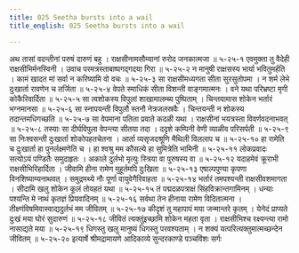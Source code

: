 ```yaml
---
title: 025 Seetha bursts into a wail
title_english: 025 Seetha bursts into a wail

---
```

<div class="audioEmbed"  caption="श्रीराम-हरिसीताराममूर्ति-घनपाठिभ्यां वचनम्" src="https://archive.org/download/Ramayana-recitation-Sriram-harisItArAmamUrti-Ghanapaati-v2/Kanda_5/Kanda_5_SK-025-Seetha_bursts_into_a_wail.mp3"></div>
अथ तासां वदन्तीनां परुषं दारुणं बहु ।  
राक्षसीनामसौम्यानां रुरोद जनकात्मजा ॥ ५-२५-१  
एवमुक्ता तु वैदेही राक्षसीभिर्मनस्विनी ।  
उवाच परमत्रस्ताबाष्पगद्गदया गिरा ॥ ५-२५-२  
न मानुषी राक्षसस्य भार्या भवितुमर्हति ।  
कामं खादत मां सर्वा न करिष्यामि वो वचः ॥ ५-२५-३  
सा राक्षसीमध्यगता सीता सुरसुतोपमा ।  
न शर्म लेभे दुःखार्ता रावणेन च तर्जिता ॥ ५-२५-४  
वेपते स्माधिकं सीता विशन्ती वाङ्गमात्मनः ।  
वने यथा परिभ्रष्टा मृगी कोकैरिवार्दिता ॥ ५-२५-५  
सा त्वशोकस्य विपुलां शाखामालम्ब्य पुष्पिताम् ।  
चिन्तयामास शोकेन भर्तारं भग्नमानसा ॥ ५-२५-६  
सा स्नापयन्ती विपुलौ स्तनौ नेत्रजलस्रवैः ।  
चिन्तयन्ती न शोकस्य तदान्तमधिगच्छति ॥ ५-२५-७  
सा वेपमाना पतिता प्रवाते कदळी यथा ।  
राक्षसीनां भयत्रस्ता विवर्णवदनाभवत् ॥ ५-२५-८  
तस्याः सा दीर्घविपुला वेपन्त्या सीतया तदा ।  
ददृशे कम्पिनी वेणी व्याळीव परिसर्पती ॥ ५-२५-९  
सा निःश्वसन्ती दुःखार्ता शोकोपहतचेतना ।  
आर्ता व्यसृजदश्रूणि मैथिली विललाप च ॥ ५-२५-१०  
हा रामेति च दुःखार्ता हा पुनर्लक्ष्मणेति च ।  
हा श्वश्रु मम कौसल्ये हा सुमित्रेति भामिनी ॥ ५-२५-११  
लोकप्रवादः सत्योऽयं पण्डितैः समुदाहृतः ।  
अकाले दुर्लभो मृत्युः स्त्रिया वा पुरुषस्य वा ॥ ५-२५-१२  
यदाहमेवं क्रूराभी राक्षसीभिरिहार्दिता ।  
जीवामि हीना रामेण मुहूर्तमपि दुःखिता ॥ ५-२५-१३  
एषाल्पपुण्या कृपणा विनशिष्याम्यनाथवत् ।  
समुद्रमथ्ये नौः पूर्णा वायुवेगैरिवाहता ॥ ५-२५-१४  
भर्तारं तमपश्यन्ती राक्षसीवशमागता ।  
सीदामि खलु शोकेन कूलं तोयहतं यथा ॥ ५-२५-१५  
तं पद्मदळपत्राक्षं सिंहविक्रान्तगामिनम् ।  
धन्याः पश्यन्ति मे नाथं कृतज्ञं प्रियवादिनम् ॥ ५-२५-१६  
सर्वथा तेन हीनाया रामेण विदितात्मना ।  
तीक्ष्णंविषमिवास्वाद्यदुर्लभं मम जीवितम् ॥ ५-२५-१७  
कीदृशं तु महापापं मया जन्मान्तरे कृतम् ।  
येनेदं प्राप्यते दुःखं मया घोरं सुदारुणं ॥ ५-२५-१८  
जीवितं त्यक्तुंइच्छामि शोकेन महता वृता ।  
राक्षसीभिश्च रक्ष्यन्त्या रामो नासाद्यते मया ॥ ५-२५-१९  
धिगस्तु खलु मानुष्यं धिगस्तु परवश्यताम् ।  
न शक्यं यत्परित्यक्तुमात्मच्छन्देन जीवितम् ॥ ५-२५-२०  
इत्यार्षे श्रीमद्रामायणे आदिकाव्ये सुन्दरकाण्डे पञ्चविंशः सर्गः
